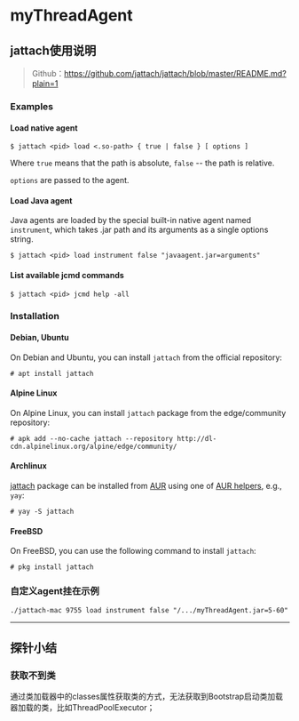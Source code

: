 # myThreadAgent

## jattach使用说明

> Github：https://github.com/jattach/jattach/blob/master/README.md?plain=1

### Examples
#### Load native agent

    $ jattach <pid> load <.so-path> { true | false } [ options ]

Where `true` means that the path is absolute, `false` -- the path is relative.

`options` are passed to the agent.

#### Load Java agent

Java agents are loaded by the special built-in native agent named `instrument`,
which takes .jar path and its arguments as a single options string.

    $ jattach <pid> load instrument false "javaagent.jar=arguments"

#### List available jcmd commands

    $ jattach <pid> jcmd help -all

### Installation
#### Debian, Ubuntu

On Debian and Ubuntu, you can install `jattach` from the official repository:

    # apt install jattach

#### Alpine Linux

On Alpine Linux, you can install `jattach` package from the edge/community repository:

    # apk add --no-cache jattach --repository http://dl-cdn.alpinelinux.org/alpine/edge/community/

#### Archlinux

[jattach](https://aur.archlinux.org/packages/jattach/) package can be installed from [AUR](https://wiki.archlinux.org/index.php/Arch_User_Repository) using one of [AUR helpers](https://wiki.archlinux.org/index.php/AUR_helpers), e.g., `yay`:

    # yay -S jattach

#### FreeBSD

On FreeBSD, you can use the following command to install `jattach`:

    # pkg install jattach

### 自定义agent挂在示例
```
./jattach-mac 9755 load instrument false "/.../myThreadAgent.jar=5-60"
```

--------------

## 探针小结

### 获取不到类
通过类加载器中的classes属性获取类的方式，无法获取到Bootstrap启动类加载器加载的类，比如ThreadPoolExecutor；

